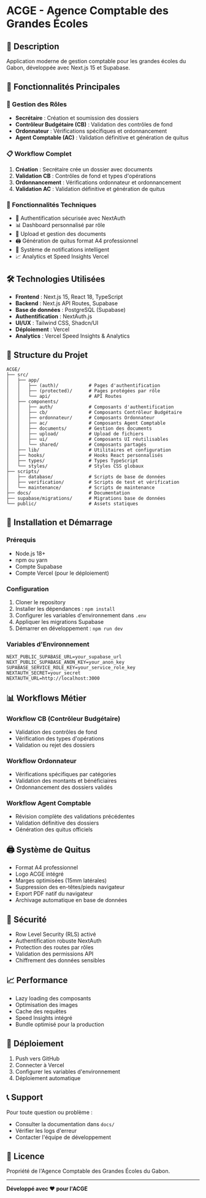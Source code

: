 # ACGE - Agence Comptable des Grandes Écoles

## 🏢 Description
Application moderne de gestion comptable pour les grandes écoles du Gabon, développée avec Next.js 15 et Supabase.

## 🚀 Fonctionnalités Principales

### 👥 Gestion des Rôles
- **Secrétaire** : Création et soumission des dossiers
- **Contrôleur Budgétaire (CB)** : Validation des contrôles de fond
- **Ordonnateur** : Vérifications spécifiques et ordonnancement
- **Agent Comptable (AC)** : Validation définitive et génération de quitus

### 📋 Workflow Complet
1. **Création** : Secrétaire crée un dossier avec documents
2. **Validation CB** : Contrôles de fond et types d'opérations
3. **Ordonnancement** : Vérifications ordonnateur et ordonnancement
4. **Validation AC** : Validation définitive et génération de quitus

### 🔧 Fonctionnalités Techniques
- 🔐 Authentification sécurisée avec NextAuth
- 📊 Dashboard personnalisé par rôle
- 📄 Upload et gestion des documents
- 🖨️ Génération de quitus format A4 professionnel
- 🔔 Système de notifications intelligent
- 📈 Analytics et Speed Insights Vercel

## 🛠️ Technologies Utilisées

- **Frontend** : Next.js 15, React 18, TypeScript
- **Backend** : Next.js API Routes, Supabase
- **Base de données** : PostgreSQL (Supabase)
- **Authentification** : NextAuth.js
- **UI/UX** : Tailwind CSS, Shadcn/UI
- **Déploiement** : Vercel
- **Analytics** : Vercel Speed Insights & Analytics

## 📁 Structure du Projet

```
ACGE/
├── src/
│   ├── app/
│   │   ├── (auth)/           # Pages d'authentification
│   │   ├── (protected)/      # Pages protégées par rôle
│   │   └── api/              # API Routes
│   ├── components/
│   │   ├── auth/             # Composants d'authentification
│   │   ├── cb/               # Composants Contrôleur Budgétaire
│   │   ├── ordonnateur/      # Composants Ordonnateur
│   │   ├── ac/               # Composants Agent Comptable
│   │   ├── documents/        # Gestion des documents
│   │   ├── upload/           # Upload de fichiers
│   │   ├── ui/               # Composants UI réutilisables
│   │   └── shared/           # Composants partagés
│   ├── lib/                  # Utilitaires et configuration
│   ├── hooks/                # Hooks React personnalisés
│   ├── types/                # Types TypeScript
│   └── styles/               # Styles CSS globaux
├── scripts/
│   ├── database/             # Scripts de base de données
│   ├── verification/         # Scripts de test et vérification
│   └── maintenance/          # Scripts de maintenance
├── docs/                     # Documentation
├── supabase/migrations/      # Migrations base de données
└── public/                   # Assets statiques
```

## 🚀 Installation et Démarrage

### Prérequis
- Node.js 18+
- npm ou yarn
- Compte Supabase
- Compte Vercel (pour le déploiement)

### Configuration
1. Cloner le repository
2. Installer les dépendances : `npm install`
3. Configurer les variables d'environnement dans `.env`
4. Appliquer les migrations Supabase
5. Démarrer en développement : `npm run dev`

### Variables d'Environnement
```
NEXT_PUBLIC_SUPABASE_URL=your_supabase_url
NEXT_PUBLIC_SUPABASE_ANON_KEY=your_anon_key
SUPABASE_SERVICE_ROLE_KEY=your_service_role_key
NEXTAUTH_SECRET=your_secret
NEXTAUTH_URL=http://localhost:3000
```

## 📊 Workflows Métier

### Workflow CB (Contrôleur Budgétaire)
- Validation des contrôles de fond
- Vérification des types d'opérations
- Validation ou rejet des dossiers

### Workflow Ordonnateur
- Vérifications spécifiques par catégories
- Validation des montants et bénéficiaires
- Ordonnancement des dossiers validés

### Workflow Agent Comptable
- Révision complète des validations précédentes
- Validation définitive des dossiers
- Génération des quitus officiels

## 🖨️ Système de Quitus

- Format A4 professionnel
- Logo ACGE intégré
- Marges optimisées (15mm latérales)
- Suppression des en-têtes/pieds navigateur
- Export PDF natif du navigateur
- Archivage automatique en base de données

## 🔐 Sécurité

- Row Level Security (RLS) activé
- Authentification robuste NextAuth
- Protection des routes par rôles
- Validation des permissions API
- Chiffrement des données sensibles

## 📈 Performance

- Lazy loading des composants
- Optimisation des images
- Cache des requêtes
- Speed Insights intégré
- Bundle optimisé pour la production

## 🚀 Déploiement

1. Push vers GitHub
2. Connecter à Vercel
3. Configurer les variables d'environnement
4. Déploiement automatique

## 📞 Support

Pour toute question ou problème :
- Consulter la documentation dans `docs/`
- Vérifier les logs d'erreur
- Contacter l'équipe de développement

## 📄 Licence

Propriété de l'Agence Comptable des Grandes Écoles du Gabon.

---

**Développé avec ❤️ pour l'ACGE**
